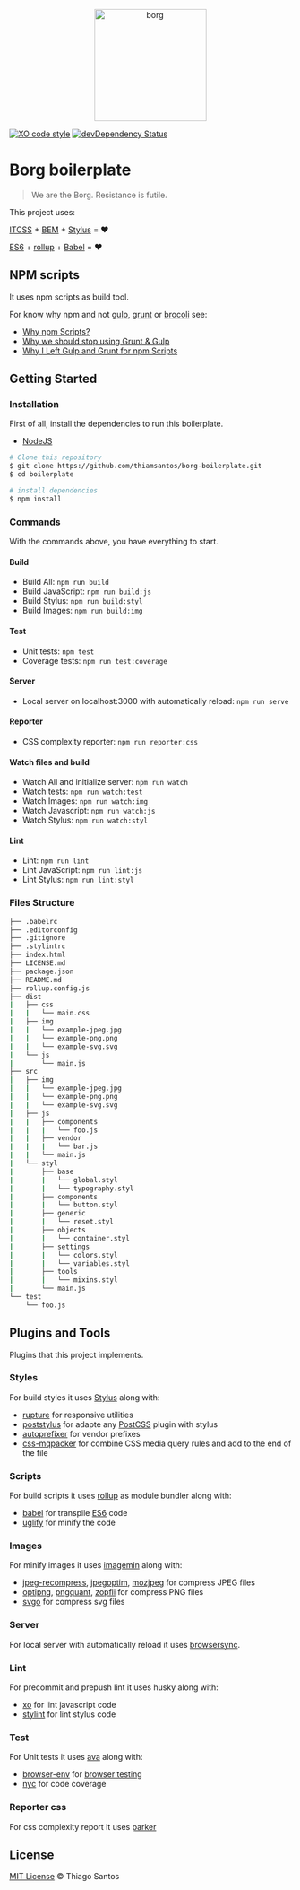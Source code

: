 <p align="center">
  <img src="https://github.com/thiamsantos/borg-boilerplate/raw/master/logo-borg.jpg" width="200" alt="borg">
</p>

[![XO code style](https://img.shields.io/badge/code_style-XO-5ed9c7.svg)](https://github.com/sindresorhus/xo)
[![devDependency Status](https://david-dm.org/thiamsantos/boilerplate/dev-status.svg)](https://david-dm.org/thiamsantos/boilerplate#info=devDependencies)

# Borg boilerplate
> We are the Borg. Resistance is futile.

This project uses:

[ITCSS](http://itcss.io/) + [BEM](http://getbem.com/) + [Stylus](http://stylus-lang.com/) = :heart:

[ES6](http://www.ecma-international.org/ecma-262/6.0/) + [rollup](http://rollupjs.org/) + [Babel](http://babeljs.io/) = :heart:

## NPM scripts
It uses npm scripts as build tool.

For know why npm and not [gulp](http://gulpjs.com/), [grunt](http://gruntjs.com/) or [brocoli](http://broccolijs.com/) see:
- [Why npm Scripts?](https://css-tricks.com/why-npm-scripts/)
- [Why we should stop using Grunt & Gulp](https://www.keithcirkel.co.uk/why-we-should-stop-using-grunt/)
- [Why I Left Gulp and Grunt for npm Scripts](https://medium.freecodecamp.com/why-i-left-gulp-and-grunt-for-npm-scripts-3d6853dd22b8#.2kksm6vo8)

## Getting Started
### Installation
First of all, install the dependencies to run this boilerplate.
- [NodeJS](https://nodejs.org/en/)

```sh
# Clone this repository
$ git clone https://github.com/thiamsantos/borg-boilerplate.git
$ cd boilerplate

# install dependencies
$ npm install
```

### Commands
With the commands above, you have everything to start.

#### Build
- Build All: `npm run build`
- Build JavaScript: `npm run build:js`
- Build Stylus: `npm run build:styl`
- Build Images: `npm run build:img`

#### Test
- Unit tests: `npm test`
- Coverage tests: `npm run test:coverage`

#### Server
- Local server on localhost:3000 with automatically reload: `npm run serve`

#### Reporter
- CSS complexity reporter: `npm run reporter:css`

#### Watch files and build
- Watch All and initialize server: `npm run watch`
- Watch tests: `npm run watch:test`
- Watch Images: `npm run watch:img`
- Watch Javascript: `npm run watch:js`
- Watch Stylus: `npm run watch:styl`

#### Lint
- Lint: `npm run lint`
- Lint JavaScript: `npm run lint:js`
- Lint Stylus: `npm run lint:styl`

### Files Structure
```sh
├── .babelrc
├── .editorconfig
├── .gitignore
├── .stylintrc
├── index.html
├── LICENSE.md
├── package.json
├── README.md
├── rollup.config.js
├── dist
|   ├── css
|   |   └── main.css
|   ├── img
|   |   └── example-jpeg.jpg
|   |   └── example-png.png
|   |   └── example-svg.svg
|   └── js
|       └── main.js
├── src
|   ├── img
|   |   └── example-jpeg.jpg
|   |   └── example-png.png
|   |   └── example-svg.svg
|   ├── js
|   |   ├── components
|   |   |   └── foo.js
|   |   ├── vendor
|   |   |   └── bar.js
|   |   └── main.js
|   └── styl
|       ├── base
|       |   └── global.styl
|       |   └── typography.styl
|       ├── components
|       |   └── button.styl
|       ├── generic
|       |   └── reset.styl
|       ├── objects
|       |   └── container.styl
|       ├── settings
|       |   └── colors.styl
|       |   └── variables.styl
|       ├── tools
|       |   └── mixins.styl
|       └── main.js
└── test
    └── foo.js
```

## Plugins and Tools
Plugins that this project implements.

### Styles
For build styles it uses [Stylus](http://stylus-lang.com/) along with:
- [rupture](http://jescalan.github.io/rupture/) for responsive utilities
- [poststylus](https://github.com/seaneking/poststylus) for adapte any [PostCSS](http://postcss.org/) plugin with stylus
- [autoprefixer](https://github.com/postcss/autoprefixer) for vendor prefixes
- [css-mqpacker](https://github.com/hail2u/node-css-mqpacker) for combine CSS media query rules and add to the end of the file

### Scripts
For build scripts it uses [rollup](http://rollupjs.org/) as module bundler along with:
- [babel](https://babeljs.io/) for transpile [ES6](http://www.ecma-international.org/ecma-262/6.0/) code
- [uglify](https://github.com/mishoo/UglifyJS) for minify the code

### Images
For minify images it uses [imagemin](https://github.com/imagemin/imagemin) along with:
- [jpeg-recompress](https://github.com/imagemin/imagemin-jpeg-recompress), [jpegoptim](https://github.com/imagemin/imagemin-jpegoptim), [mozjpeg](https://github.com/imagemin/imagemin-mozjpeg) for compress JPEG files
- [optipng](https://github.com/imagemin/imagemin-optipng), [pngquant](https://github.com/imagemin/imagemin-pngquant), [zopfli](https://github.com/imagemin/imagemin-zopfli) for compress PNG files
- [svgo](https://github.com/imagemin/imagemin-svgo) for compress svg files

### Server
For local server with automatically reload it uses [browsersync](https://www.browsersync.io/).

### Lint
For precommit and prepush lint it uses husky along with:
- [xo](https://github.com/sindresorhus/xo) for lint javascript code
- [stylint](https://www.npmjs.com/package/stylint) for lint stylus code

### Test
For Unit tests it uses [ava](https://github.com/avajs/ava) along with:
- [browser-env](https://github.com/lukechilds/browser-env) for [browser testing](https://github.com/avajs/ava/blob/master/docs/recipes/browser-testing.md)
- [nyc](https://github.com/istanbuljs/nyc) for code coverage

### Reporter css
For css complexity report it uses [parker](https://github.com/katiefenn/parker)

## License
[MIT License](https://opensource.org/licenses/MIT) &copy; Thiago Santos
